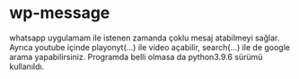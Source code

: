 # wp-message
whatsapp uygulamam ile istenen zamanda çoklu mesaj atabilmeyi sağlar. Ayrıca youtube içinde playonyt(...) ile video açabilir, search(...) ile de google arama yapabilirsiniz.
Programda belli olmasa da python3.9.6 sürümü kullanıldı.
